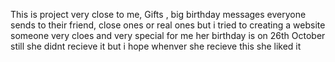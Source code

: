 This is project very close to me, Gifts , big birthday messages everyone sends to their friend, close ones or real ones but i tried to creating a website someone very cloes and very special for me her birthday is on 26th October still she didnt recieve it but i hope whenver she recieve this she liked it
